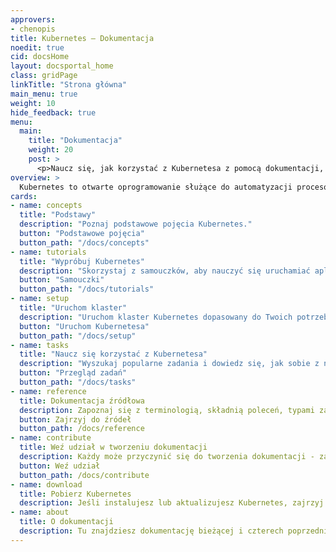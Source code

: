 ```yaml
---
approvers:
- chenopis
title: Kubernetes — Dokumentacja
noedit: true
cid: docsHome
layout: docsportal_home
class: gridPage
linkTitle: "Strona główna"
main_menu: true
weight: 10
hide_feedback: true
menu:
  main:
    title: "Dokumentacja"
    weight: 20
    post: >
      <p>Naucz się, jak korzystać z Kubernetesa z pomocą dokumentacji, która opisuje pojęcia, zawiera samouczki i informacje źródłowe. Możesz także <a href="/editdocs/" data-auto-burger-exclude>pomóc w jej tworzeniu</a>!</p>
overview: >
  Kubernetes to otwarte oprogramowanie służące do automatyzacji procesów uruchamiania, skalowania i zarządzania aplikacjami w kontenerach. Gospodarzem tego projektu o otwartym kodzie źródłowym jest Cloud Native Computing Foundation (<a href="https://www.cncf.io/about">CNCF</a>).
cards:
- name: concepts
  title: "Podstawy"
  description: "Poznaj podstawowe pojęcia Kubernetes."
  button: "Podstawowe pojęcia"
  button_path: "/docs/concepts"
- name: tutorials
  title: "Wypróbuj Kubernetes"
  description: "Skorzystaj z samouczków, aby nauczyć się uruchamiać aplikacje na Kubernetesie."
  button: "Samouczki"
  button_path: "/docs/tutorials"
- name: setup
  title: "Uruchom klaster"
  description: "Uruchom klaster Kubernetes dopasowany do Twoich potrzeb i możliwości."
  button: "Uruchom Kubernetesa"
  button_path: "/docs/setup"
- name: tasks
  title: "Naucz się korzystać z Kubernetesa"
  description: "Wyszukaj popularne zadania i dowiedz się, jak sobie z nimi efektywnie poradzić."
  button: "Przegląd zadań"
  button_path: "/docs/tasks"
- name: reference
  title: Dokumentacja źródłowa
  description: Zapoznaj się z terminologią, składnią poleceń, typami zasobów API i dokumentacją narzędzi instalacyjnych.
  button: Zajrzyj do źródeł
  button_path: /docs/reference
- name: contribute
  title: Weź udział w tworzeniu dokumentacji
  description: Każdy może przyczynić się do tworzenia dokumentacji - zarówno nowicjusze, jak i starzy wyjadacze.
  button: Weź udział
  button_path: /docs/contribute
- name: download
  title: Pobierz Kubernetes
  description: Jeśli instalujesz lub aktualizujesz Kubernetes, zajrzyj do informacji o najnowszym wydaniu.
- name: about
  title: O dokumentacji
  description: Tu znajdziesz dokumentację bieżącej i czterech poprzednich wersji Kubernetes.
---
```

